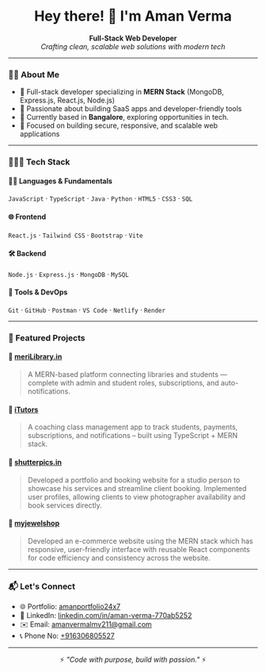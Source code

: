 <h1 align="center">Hey there! 👋 I'm Aman Verma</h1>

<p align="center">
  <b>Full-Stack Web Developer</b><br/>
  <i>Crafting clean, scalable web solutions with modern tech</i>
</p>

---

### 🧑‍💻 About Me

- 🚀 Full-stack developer specializing in **MERN Stack** (MongoDB, Express.js, React.js, Node.js)
- 🧠 Passionate about building SaaS apps and developer-friendly tools
- 📍 Currently based in **Bangalore**, exploring opportunities in tech.
- 🔐 Focused on building secure, responsive, and scalable web applications

---

### 🧑🏻‍💻 Tech Stack

#### 👨‍🏫 Languages & Fundamentals
`JavaScript` · `TypeScript` · `Java` · `Python` · `HTML5` · `CSS3` · `SQL`

#### 🌐 Frontend
`React.js` · `Tailwind CSS` · `Bootstrap` · `Vite`

#### 🛠 Backend
`Node.js` · `Express.js` · `MongoDB` · `MySQL`

#### 🧰 Tools & DevOps
`Git` · `GitHub` · `Postman` · `VS Code` · `Netlify` · `Render`

---

### 🚀 Featured Projects

#### 🔹 [meriLibrary.in](https://merilibrary.in)
> A MERN-based platform connecting libraries and students — complete with admin and student roles, subscriptions, and auto-notifications.

#### 🔹 [iTutors](https://itutors.netlify.app)
> A coaching class management app to track students, payments, subscriptions, and notifications – built using TypeScript + MERN stack.

#### 🔹 [shutterpics.in](https://shutterpics.in)
> Developed a portfolio and booking website for a studio person to showcase his services and streamline client booking. Implemented user profiles, allowing clients to view photographer availability and book services directly.

#### 🔹 [myjewelshop](https://myjewelshop.netlify.app)
> Developed an e-commerce website using the MERN stack which has responsive, user-friendly interface with reusable React components for code efficiency and consistency across the website.

---

### 📬 Let's Connect

- 🌐 Portfolio: [amanportfolio24x7](https://amanportfolio24x7.netlify.app)
- 💼 LinkedIn: [linkedin.com/in/aman-verma-770ab5252](https://www.linkedin.com/in/aman-verma-770ab5252)
- ✉️ Email: [amanvermalmv211@gmail.com](mailto:amanvermalmv211@gmail.com)
- 📞 Phone No: [+916306805527](https://tel:+916306805527)

---

<p align="center">
  ⚡ <i>"Code with purpose, build with passion."</i> ⚡
</p>
